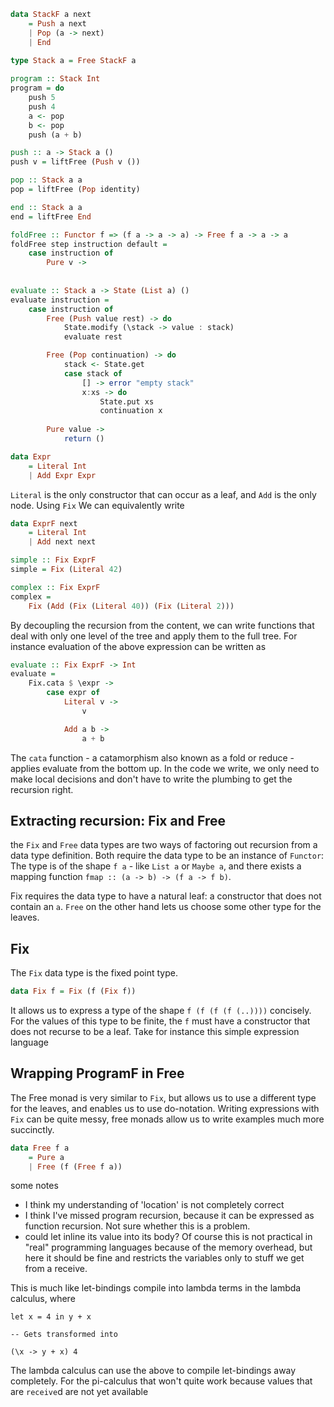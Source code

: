 
```haskell
data StackF a next 
    = Push a next
    | Pop (a -> next)
    | End 

type Stack a = Free StackF a
     
program :: Stack Int
program = do 
    push 5 
    push 4 
    a <- pop
    b <- pop
    push (a + b)

push :: a -> Stack a ()
push v = liftFree (Push v ()) 

pop :: Stack a a 
pop = liftFree (Pop identity)

end :: Stack a a 
end = liftFree End

foldFree :: Functor f => (f a -> a -> a) -> Free f a -> a -> a 
foldFree step instruction default = 
    case instruction of 
        Pure v -> 
            
            
evaluate :: Stack a -> State (List a) ()
evaluate instruction = 
    case instruction of 
        Free (Push value rest) -> do
            State.modify (\stack -> value : stack)
            evaluate rest

        Free (Pop continuation) -> do
            stack <- State.get 
            case stack of 
                [] -> error "empty stack"
                x:xs -> do
                    State.put xs
                    continuation x
                    
        Pure value -> 
            return ()
```


```haskell
data Expr
    = Literal Int
    | Add Expr Expr 
```

`Literal` is the only constructor that can occur as a leaf, and `Add` is the only node.
Using `Fix` We can equivalently write 

```haskell
data ExprF next
    = Literal Int
    | Add next next 

simple :: Fix ExprF
simple = Fix (Literal 42)

complex :: Fix ExprF
complex = 
    Fix (Add (Fix (Literal 40)) (Fix (Literal 2)))
```

By decoupling the recursion from the content, we can write functions that deal with only one level 
of the tree and apply them to the full tree. For instance evaluation of the above expression can be written as 

```haskell
evaluate :: Fix ExprF -> Int 
evaluate = 
    Fix.cata $ \expr -> 
        case expr of 
            Literal v -> 
                v

            Add a b -> 
                a + b
```

The `cata` function - a catamorphism also known as a fold or reduce - applies evaluate from the bottom up. In the code we write, we 
only need to make local decisions and don't have to write the plumbing to get the recursion right. 




## Extracting recursion: Fix and Free 

the `Fix` and `Free` data types are two ways of factoring out recursion from a data type definition. 
Both require the data type to be an instance of `Functor`: The type is of the shape `f a` - like `List a` or `Maybe a`, and there exists a mapping function `fmap :: (a -> b) -> (f a -> f b)`. 

Fix requires the data type to have a natural leaf: a constructor that does not contain an `a`. `Free` on the other hand lets us choose some other type for the leaves.

## Fix 

The `Fix` data type is the fixed point type. 

```haskell
data Fix f = Fix (f (Fix f))
```

It allows us to express a type of the shape `f (f (f (f (..))))` concisely. For the 
values of this type to be finite, the `f` must have a constructor that does 
not recurse to be a leaf. Take for instance this simple expression language

## Wrapping ProgramF in Free 

The Free monad is very similar to `Fix`, but allows us to use a different type for the leaves, and 
enables us to use do-notation. Writing expressions with `Fix` can be quite messy, free monads 
allow us to write examples much more succinctly.

```haskell
data Free f a
    = Pure a 
    | Free (f (Free f a))
```



some notes 

* I think my understanding of 'location' is not completely correct
* I think I've missed program recursion, because it can be expressed as function recursion. Not 
sure whether this is a problem.
* could let inline its value into its body? Of course this is not practical in "real" programming languages
because of the memory overhead, but here it should be fine and restricts the variables only to 
stuff we get from a receive.

This is much like let-bindings compile into lambda terms in the lambda calculus, where 
```
let x = 4 in y + x

-- Gets transformed into 

(\x -> y + x) 4
```

The lambda calculus can use the above to compile let-bindings away completely. For the pi-calculus that 
won't quite work because values that are `receive`d are not yet available 

